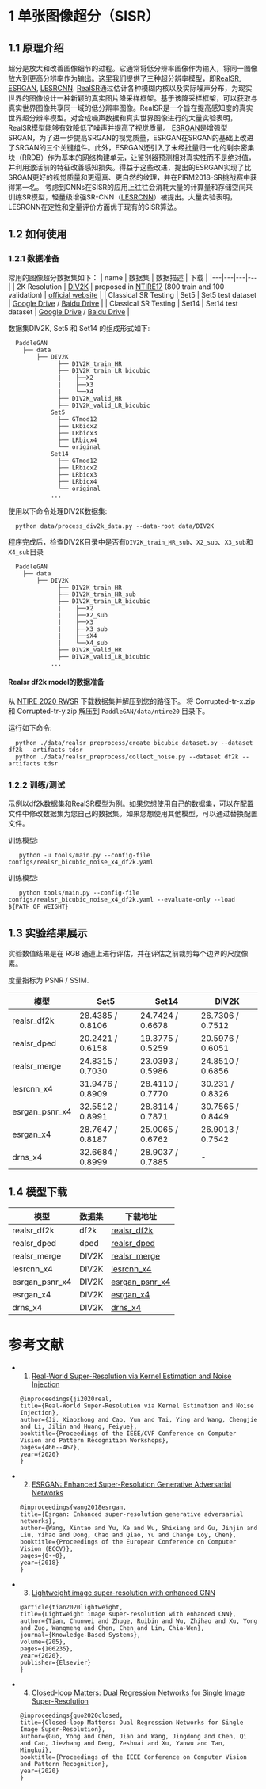 # 1 单张图像超分（SISR）

## 1.1 原理介绍

  超分是放大和改善图像细节的过程。它通常将低分辨率图像作为输入，将同一图像放大到更高分辨率作为输出。这里我们提供了三种超分辨率模型，即[RealSR](https://openaccess.thecvf.com/content_CVPRW_2020/papers/w31/Ji_Real-World_Super-Resolution_via_Kernel_Estimation_and_Noise_Injection_CVPRW_2020_paper.pdf), [ESRGAN](https://arxiv.org/abs/1809.00219v2), [LESRCNN](https://arxiv.org/abs/2007.04344).
  [RealSR](https://openaccess.thecvf.com/content_CVPRW_2020/papers/w31/Ji_Real-World_Super-Resolution_via_Kernel_Estimation_and_Noise_Injection_CVPRW_2020_paper.pdf)通过估计各种模糊内核以及实际噪声分布，为现实世界的图像设计一种新颖的真实图片降采样框架。基于该降采样框架，可以获取与真实世界图像共享同一域的低分辨率图像。RealSR是一个旨在提高感知度的真实世界超分辨率模型。对合成噪声数据和真实世界图像进行的大量实验表明，RealSR模型能够有效降低了噪声并提高了视觉质量。
  [ESRGAN](https://arxiv.org/abs/1809.00219v2)是增强型SRGAN，为了进一步提高SRGAN的视觉质量，ESRGAN在SRGAN的基础上改进了SRGAN的三个关键组件。此外，ESRGAN还引入了未经批量归一化的剩余密集块（RRDB）作为基本的网络构建单元，让鉴别器预测相对真实性而不是绝对值，并利用激活前的特征改善感知损失。得益于这些改进，提出的ESRGAN实现了比SRGAN更好的视觉质量和更逼真、更自然的纹理，并在PIRM2018-SR挑战赛中获得第一名。
  考虑到CNNs在SISR的应用上往往会消耗大量的计算量和存储空间来训练SR模型，轻量级增强SR-CNN（[LESRCNN](https://arxiv.org/abs/2007.04344)）被提出。大量实验表明，LESRCNN在定性和定量评价方面优于现有的SISR算法。



## 1.2 如何使用

### 1.2.1 数据准备

  常用的图像超分数据集如下：
  | name | 数据集 | 数据描述 | 下载 |
  |---|---|---|---|
  | 2K Resolution  | [DIV2K](https://data.vision.ee.ethz.ch/cvl/DIV2K/) | proposed in [NTIRE17](https://data.vision.ee.ethz.ch/cvl/ntire17//) (800 train and 100 validation) | [official website](https://data.vision.ee.ethz.ch/cvl/DIV2K/) |
  | Classical SR Testing  | Set5 | Set5 test dataset | [Google Drive](https://drive.google.com/drive/folders/1B3DJGQKB6eNdwuQIhdskA64qUuVKLZ9u) / [Baidu Drive](https://pan.baidu.com/s/1q_1ERCMqALH0xFwjLM0pTg#list/path=%2Fsharelink2016187762-785433459861126%2Fclassical_SR_datasets&parentPath=%2Fsharelink2016187762-785433459861126) |
  | Classical SR Testing  | Set14 | Set14 test dataset | [Google Drive](https://drive.google.com/drive/folders/1B3DJGQKB6eNdwuQIhdskA64qUuVKLZ9u) / [Baidu Drive](https://pan.baidu.com/s/1q_1ERCMqALH0xFwjLM0pTg#list/path=%2Fsharelink2016187762-785433459861126%2Fclassical_SR_datasets&parentPath=%2Fsharelink2016187762-785433459861126) |

  数据集DIV2K, Set5 和 Set14 的组成形式如下:
  ```
    PaddleGAN
      ├── data
          ├── DIV2K
                ├── DIV2K_train_HR
                ├── DIV2K_train_LR_bicubic
                |    ├──X2
                |    ├──X3
                |    └──X4
                ├── DIV2K_valid_HR
                ├── DIV2K_valid_LR_bicubic
              Set5
                ├── GTmod12
                ├── LRbicx2
                ├── LRbicx3
                ├── LRbicx4
                └── original
              Set14
                ├── GTmod12
                ├── LRbicx2
                ├── LRbicx3
                ├── LRbicx4
                └── original
              ...
  ```
  使用以下命令处理DIV2K数据集:
  ```
    python data/process_div2k_data.py --data-root data/DIV2K
  ```
  程序完成后，检查DIV2K目录中是否有``DIV2K_train_HR_sub``、``X2_sub``、``X3_sub``和``X4_sub``目录
  ```
    PaddleGAN
      ├── data
          ├── DIV2K
                ├── DIV2K_train_HR
                ├── DIV2K_train_HR_sub
                ├── DIV2K_train_LR_bicubic
                |    ├──X2
                |    ├──X2_sub
                |    ├──X3
                |    ├──X3_sub
                |    ├──sX4
                |    └──X4_sub
                ├── DIV2K_valid_HR
                ├── DIV2K_valid_LR_bicubic
              ...
  ```

#### Realsr df2k model的数据准备

  从 [NTIRE 2020 RWSR](https://competitions.codalab.org/competitions/22220#participate) 下载数据集并解压到您的路径下。
  将 Corrupted-tr-x.zip 和 Corrupted-tr-y.zip 解压到 ``PaddleGAN/data/ntire20`` 目录下。

  运行如下命令:
  ```
    python ./data/realsr_preprocess/create_bicubic_dataset.py --dataset df2k --artifacts tdsr
    python ./data/realsr_preprocess/collect_noise.py --dataset df2k --artifacts tdsr
  ```

### 1.2.2 训练/测试

  示例以df2k数据集和RealSR模型为例。如果您想使用自己的数据集，可以在配置文件中修改数据集为您自己的数据集。如果您想使用其他模型，可以通过替换配置文件。

  训练模型:
  ```
     python -u tools/main.py --config-file configs/realsr_bicubic_noise_x4_df2k.yaml
  ```

  训练模型:
  ```
     python tools/main.py --config-file configs/realsr_bicubic_noise_x4_df2k.yaml --evaluate-only --load ${PATH_OF_WEIGHT}
  ```

## 1.3 实验结果展示
实验数值结果是在 RGB 通道上进行评估，并在评估之前裁剪每个边界的尺度像素。

度量指标为 PSNR / SSIM.

| 模型 | Set5 | Set14 | DIV2K |
|---|---|---|---|
| realsr_df2k  | 28.4385 / 0.8106 | 24.7424 / 0.6678 | 26.7306 / 0.7512 |
| realsr_dped  | 20.2421 / 0.6158 | 19.3775 / 0.5259 | 20.5976 / 0.6051 |
| realsr_merge  | 24.8315 / 0.7030 | 23.0393 / 0.5986 | 24.8510 / 0.6856 |
| lesrcnn_x4  | 31.9476 / 0.8909 | 28.4110 / 0.7770 | 30.231 / 0.8326 |
| esrgan_psnr_x4  | 32.5512 / 0.8991 | 28.8114 / 0.7871 | 30.7565 / 0.8449 |
| esrgan_x4  | 28.7647 / 0.8187 | 25.0065 / 0.6762 | 26.9013 / 0.7542 |
| drns_x4  | 32.6684 / 0.8999 | 28.9037 / 0.7885 | - |


<!-- ![](../../imgs/horse2zebra.png) -->


## 1.4 模型下载
| 模型 | 数据集 | 下载地址 |
|---|---|---|
| realsr_df2k  | df2k | [realsr_df2k](https://paddlegan.bj.bcebos.com/models/realsr_df2k.pdparams)
| realsr_dped  | dped | [realsr_dped](https://paddlegan.bj.bcebos.com/models/realsr_dped.pdparams)
| realsr_merge  | DIV2K | [realsr_merge](https://paddlegan.bj.bcebos.com/models/realsr_merge.pdparams)
| lesrcnn_x4  | DIV2K | [lesrcnn_x4](https://paddlegan.bj.bcebos.com/models/lesrcnn_x4.pdparams)
| esrgan_psnr_x4  | DIV2K | [esrgan_psnr_x4](https://paddlegan.bj.bcebos.com/models/esrgan_psnr_x4.pdparams)
| esrgan_x4  | DIV2K | [esrgan_x4](https://paddlegan.bj.bcebos.com/models/esrgan_x4.pdparams)
| drns_x4  | DIV2K | [drns_x4](https://paddlegan.bj.bcebos.com/models/DRNSx4.pdparams)


# 参考文献

- 1. [Real-World Super-Resolution via Kernel Estimation and Noise Injection](https://openaccess.thecvf.com/content_CVPRW_2020/papers/w31/Ji_Real-World_Super-Resolution_via_Kernel_Estimation_and_Noise_Injection_CVPRW_2020_paper.pdf)

  ```
  @inproceedings{ji2020real,
  title={Real-World Super-Resolution via Kernel Estimation and Noise Injection},
  author={Ji, Xiaozhong and Cao, Yun and Tai, Ying and Wang, Chengjie and Li, Jilin and Huang, Feiyue},
  booktitle={Proceedings of the IEEE/CVF Conference on Computer Vision and Pattern Recognition Workshops},
  pages={466--467},
  year={2020}
  }
  ```

- 2. [ESRGAN: Enhanced Super-Resolution Generative Adversarial Networks](https://arxiv.org/abs/1809.00219v2)

  ```
  @inproceedings{wang2018esrgan,
  title={Esrgan: Enhanced super-resolution generative adversarial networks},
  author={Wang, Xintao and Yu, Ke and Wu, Shixiang and Gu, Jinjin and Liu, Yihao and Dong, Chao and Qiao, Yu and Change Loy, Chen},
  booktitle={Proceedings of the European Conference on Computer Vision (ECCV)},
  pages={0--0},
  year={2018}
  }
  ```

- 3. [Lightweight image super-resolution with enhanced CNN](https://arxiv.org/abs/2007.04344)

  ```
  @article{tian2020lightweight,
  title={Lightweight image super-resolution with enhanced CNN},
  author={Tian, Chunwei and Zhuge, Ruibin and Wu, Zhihao and Xu, Yong and Zuo, Wangmeng and Chen, Chen and Lin, Chia-Wen},
  journal={Knowledge-Based Systems},
  volume={205},
  pages={106235},
  year={2020},
  publisher={Elsevier}
  }
  ```
- 4. [Closed-loop Matters: Dual Regression Networks for Single Image Super-Resolution](https://arxiv.org/pdf/2003.07018.pdf)

  ```
  @inproceedings{guo2020closed,
  title={Closed-loop Matters: Dual Regression Networks for Single Image Super-Resolution},
  author={Guo, Yong and Chen, Jian and Wang, Jingdong and Chen, Qi and Cao, Jiezhang and Deng, Zeshuai and Xu, Yanwu and Tan, Mingkui},
  booktitle={Proceedings of the IEEE Conference on Computer Vision and Pattern Recognition},
  year={2020}
  }
  ```
